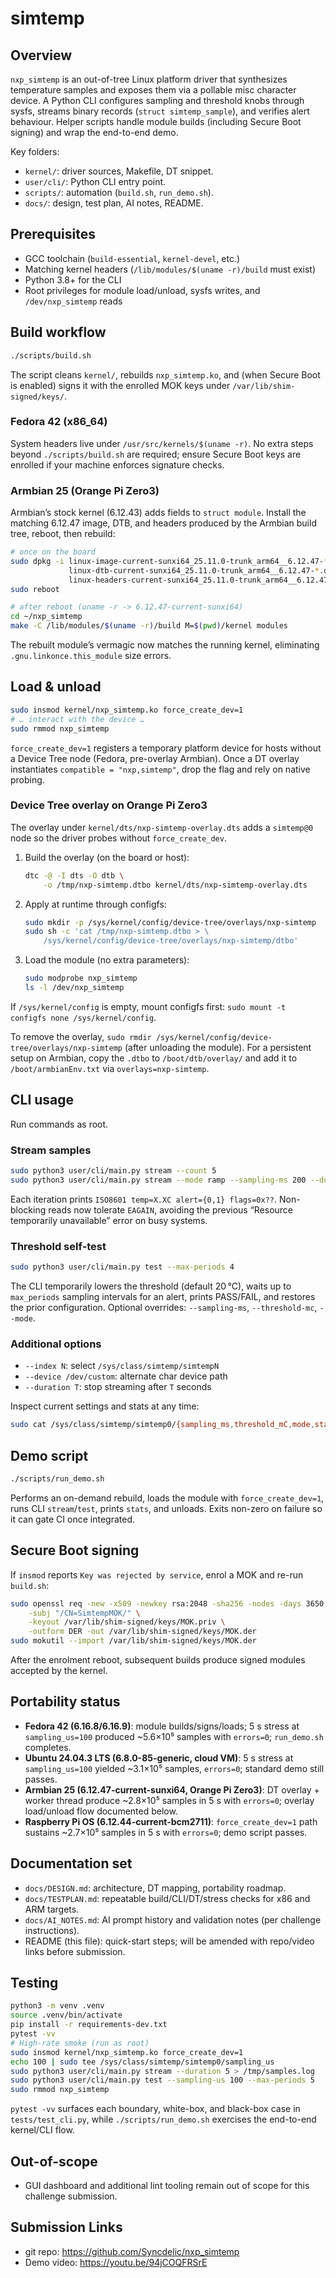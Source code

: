 # simtemp

## Overview
`nxp_simtemp` is an out-of-tree Linux platform driver that synthesizes temperature samples and exposes them via a pollable misc character device. A Python CLI configures sampling and threshold knobs through sysfs, streams binary records (`struct simtemp_sample`), and verifies alert behaviour. Helper scripts handle module builds (including Secure Boot signing) and wrap the end-to-end demo.

Key folders:
- `kernel/`: driver sources, Makefile, DT snippet.
- `user/cli/`: Python CLI entry point.
- `scripts/`: automation (`build.sh`, `run_demo.sh`).
- `docs/`: design, test plan, AI notes, README.

## Prerequisites
- GCC toolchain (`build-essential`, `kernel-devel`, etc.)
- Matching kernel headers (`/lib/modules/$(uname -r)/build` must exist)
- Python 3.8+ for the CLI
- Root privileges for module load/unload, sysfs writes, and `/dev/nxp_simtemp` reads

## Build workflow
```bash
./scripts/build.sh
```
The script cleans `kernel/`, rebuilds `nxp_simtemp.ko`, and (when Secure Boot is enabled) signs it with the enrolled MOK keys under `/var/lib/shim-signed/keys/`.

### Fedora 42 (x86_64)
System headers live under `/usr/src/kernels/$(uname -r)`. No extra steps beyond `./scripts/build.sh` are required; ensure Secure Boot keys are enrolled if your machine enforces signature checks.

### Armbian 25 (Orange Pi Zero3)
Armbian’s stock kernel (6.12.43) adds fields to `struct module`. Install the matching 6.12.47 image, DTB, and headers produced by the Armbian build tree, reboot, then rebuild:
```bash
# once on the board
sudo dpkg -i linux-image-current-sunxi64_25.11.0-trunk_arm64__6.12.47-*.deb \
             linux-dtb-current-sunxi64_25.11.0-trunk_arm64__6.12.47-*.deb \
             linux-headers-current-sunxi64_25.11.0-trunk_arm64__6.12.47-*.deb
sudo reboot

# after reboot (uname -r -> 6.12.47-current-sunxi64)
cd ~/nxp_simtemp
make -C /lib/modules/$(uname -r)/build M=$(pwd)/kernel modules
```
The rebuilt module’s vermagic now matches the running kernel, eliminating `.gnu.linkonce.this_module` size errors.

## Load & unload
```bash
sudo insmod kernel/nxp_simtemp.ko force_create_dev=1
# … interact with the device …
sudo rmmod nxp_simtemp
```
`force_create_dev=1` registers a temporary platform device for hosts without a Device Tree node (Fedora, pre-overlay Armbian). Once a DT overlay instantiates `compatible = "nxp,simtemp"`, drop the flag and rely on native probing.

### Device Tree overlay on Orange Pi Zero3
The overlay under `kernel/dts/nxp-simtemp-overlay.dts` adds a `simtemp@0` node so the driver probes without `force_create_dev`.

1. Build the overlay (on the board or host):
   ```bash
   dtc -@ -I dts -O dtb \
       -o /tmp/nxp-simtemp.dtbo kernel/dts/nxp-simtemp-overlay.dts
   ```
2. Apply at runtime through configfs:
   ```bash
   sudo mkdir -p /sys/kernel/config/device-tree/overlays/nxp-simtemp
   sudo sh -c 'cat /tmp/nxp-simtemp.dtbo > \
       /sys/kernel/config/device-tree/overlays/nxp-simtemp/dtbo'
   ```
3. Load the module (no extra parameters):
   ```bash
   sudo modprobe nxp_simtemp
   ls -l /dev/nxp_simtemp
   ```

If `/sys/kernel/config` is empty, mount configfs first: `sudo mount -t configfs none /sys/kernel/config`.

To remove the overlay, `sudo rmdir /sys/kernel/config/device-tree/overlays/nxp-simtemp` (after unloading the module). For a persistent setup on Armbian, copy the `.dtbo` to `/boot/dtb/overlay/` and add it to `/boot/armbianEnv.txt` via `overlays=nxp-simtemp`.

## CLI usage
Run commands as root.

### Stream samples
```bash
sudo python3 user/cli/main.py stream --count 5
sudo python3 user/cli/main.py stream --mode ramp --sampling-ms 200 --duration 3
```
Each iteration prints `ISO8601 temp=X.XC alert={0,1} flags=0x??`. Non-blocking reads now tolerate `EAGAIN`, avoiding the previous “Resource temporarily unavailable” error on busy systems.

### Threshold self-test
```bash
sudo python3 user/cli/main.py test --max-periods 4
```
The CLI temporarily lowers the threshold (default 20 °C), waits up to `max_periods` sampling intervals for an alert, prints PASS/FAIL, and restores the prior configuration. Optional overrides: `--sampling-ms`, `--threshold-mc`, `--mode`.

### Additional options
- `--index N`: select `/sys/class/simtemp/simtempN`
- `--device /dev/custom`: alternate char device path
- `--duration T`: stop streaming after `T` seconds

Inspect current settings and stats at any time:
```bash
sudo cat /sys/class/simtemp/simtemp0/{sampling_ms,threshold_mC,mode,stats}
```

## Demo script
```bash
./scripts/run_demo.sh
```
Performs an on-demand rebuild, loads the module with `force_create_dev=1`, runs CLI `stream`/`test`, prints `stats`, and unloads. Exits non-zero on failure so it can gate CI once integrated.

## Secure Boot signing
If `insmod` reports `Key was rejected by service`, enrol a MOK and re-run `build.sh`:
```bash
sudo openssl req -new -x509 -newkey rsa:2048 -sha256 -nodes -days 3650 \
    -subj "/CN=SimtempMOK/" \
    -keyout /var/lib/shim-signed/keys/MOK.priv \
    -outform DER -out /var/lib/shim-signed/keys/MOK.der
sudo mokutil --import /var/lib/shim-signed/keys/MOK.der
```
After the enrolment reboot, subsequent builds produce signed modules accepted by the kernel.

## Portability status
- **Fedora 42 (6.16.8/6.16.9)**: module builds/signs/loads; 5 s stress at `sampling_us=100` produced ~5.6×10⁵ samples with `errors=0`; `run_demo.sh` completes.
- **Ubuntu 24.04.3 LTS (6.8.0-85-generic, cloud VM)**: 5 s stress at `sampling_us=100` yielded ~3.1×10⁵ samples, `errors=0`; standard demo still passes.
- **Armbian 25 (6.12.47-current-sunxi64, Orange Pi Zero3)**: DT overlay + worker thread produce ~2.8×10⁵ samples in 5 s with `errors=0`; overlay load/unload flow documented below.
- **Raspberry Pi OS (6.12.44-current-bcm2711)**: `force_create_dev=1` path sustains ~2.7×10⁵ samples in 5 s with `errors=0`; demo script passes.

## Documentation set
- `docs/DESIGN.md`: architecture, DT mapping, portability roadmap.
- `docs/TESTPLAN.md`: repeatable build/CLI/DT/stress checks for x86 and ARM targets.
- `docs/AI_NOTES.md`: AI prompt history and validation notes (per challenge instructions).
- README (this file): quick-start steps; will be amended with repo/video links before submission.

## Testing
```bash
python3 -m venv .venv
source .venv/bin/activate
pip install -r requirements-dev.txt
pytest -vv
# High-rate smoke (run as root)
sudo insmod kernel/nxp_simtemp.ko force_create_dev=1
echo 100 | sudo tee /sys/class/simtemp/simtemp0/sampling_us
sudo python3 user/cli/main.py stream --duration 5 > /tmp/samples.log
sudo python3 user/cli/main.py test --sampling-us 100 --max-periods 5
sudo rmmod nxp_simtemp
```
`pytest -vv` surfaces each boundary, white-box, and black-box case in `tests/test_cli.py`, while `./scripts/run_demo.sh` exercises the end-to-end kernel/CLI flow.

## Out-of-scope
- GUI dashboard and additional lint tooling remain out of scope for this challenge submission.
## Submission Links
- git repo: https://github.com/Syncdelic/nxp_simtemp
- Demo video: https://youtu.be/94jCOQFRSrE
